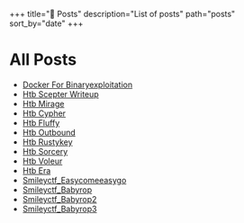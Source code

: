 +++
title="📝 Posts"
description="List of posts"
path="posts"
sort_by="date"
+++

# All Posts

- [Docker For Binaryexploitation](/blog/docker-for-binaryexploitation/)
- [Htb Scepter Writeup](/blog/HackTheBox/htb-scepter-writeup/)
- [Htb Mirage](/blog/HackTheBox/htb-mirage/)
- [Htb Cypher](/blog/HackTheBox/htb-cypher/)
- [Htb Fluffy](/blog/HackTheBox/htb-fluffy/)
- [Htb Outbound](/blog/HackTheBox/htb-outbound/)
- [Htb Rustykey](/blog/HackTheBox/htb-rustykey/)
- [Htb Sorcery](/blog/HackTheBox/htb-sorcery/)
- [Htb Voleur](/blog/HackTheBox/htb-voleur/)
- [Htb Era](/blog/HackTheBox/htb-era/)
- [Smileyctf_Easycomeeasygo](/blog/SmileyCTF/smileyctf_easycomeeasygo/)
- [Smileyctf_Babyrop](/blog/SmileyCTF/smileyctf_babyrop/)
- [Smileyctf_Babyrop2](/blog/SmileyCTF/smileyctf_babyrop2/)
- [Smileyctf_Babyrop3](/blog/SmileyCTF/smileyctf_babyrop3/)
